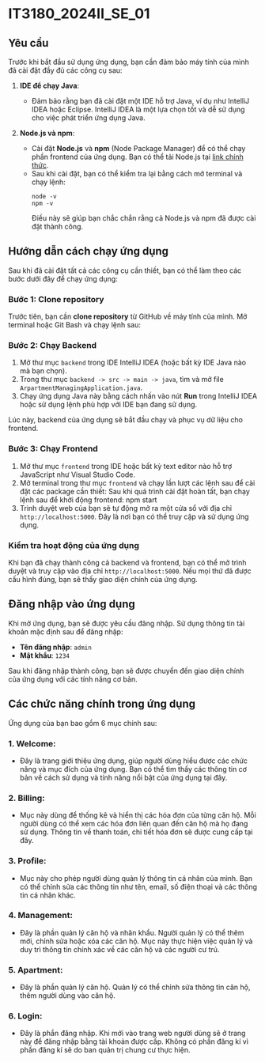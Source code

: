 # IT3180_2024II_SE_01

## Yêu cầu

Trước khi bắt đầu sử dụng ứng dụng, bạn cần đảm bảo máy tính của mình đã cài đặt đầy đủ các công cụ sau:

1. **IDE để chạy Java**: 
   - Đảm bảo rằng bạn đã cài đặt một IDE hỗ trợ Java, ví dụ như IntelliJ IDEA hoặc Eclipse. IntelliJ IDEA là một lựa chọn tốt và dễ sử dụng cho việc phát triển ứng dụng Java.

2. **Node.js và npm**: 
   - Cài đặt **Node.js** và **npm** (Node Package Manager) để có thể chạy phần frontend của ứng dụng. Bạn có thể tải Node.js tại [link chính thức](https://nodejs.org/en/).
   - Sau khi cài đặt, bạn có thể kiểm tra lại bằng cách mở terminal và chạy lệnh:
     ```
     node -v
     npm -v
     ```
     Điều này sẽ giúp bạn chắc chắn rằng cả Node.js và npm đã được cài đặt thành công.

## Hướng dẫn cách chạy ứng dụng

Sau khi đã cài đặt tất cả các công cụ cần thiết, bạn có thể làm theo các bước dưới đây để chạy ứng dụng:

### Bước 1: Clone repository

Trước tiên, bạn cần **clone repository** từ GitHub về máy tính của mình. Mở terminal hoặc Git Bash và chạy lệnh sau:

### Bước 2: Chạy Backend

1. Mở thư mục `backend` trong IDE IntelliJ IDEA (hoặc bất kỳ IDE Java nào mà bạn chọn).
2. Trong thư mục `backend -> src -> main -> java`, tìm và mở file `ArpartmentManagingApplication.java`.
3. Chạy ứng dụng Java này bằng cách nhấn vào nút **Run** trong IntelliJ IDEA hoặc sử dụng lệnh phù hợp với IDE bạn đang sử dụng.

Lúc này, backend của ứng dụng sẽ bắt đầu chạy và phục vụ dữ liệu cho frontend.

### Bước 3: Chạy Frontend

1. Mở thư mục `frontend` trong IDE hoặc bất kỳ text editor nào hỗ trợ JavaScript như Visual Studio Code.
2. Mở terminal trong thư mục `frontend` và chạy lần lượt các lệnh sau để cài đặt các package cần thiết:
Sau khi quá trình cài đặt hoàn tất, bạn chạy lệnh sau để khởi động frontend: npm start
3. Trình duyệt web của bạn sẽ tự động mở ra một cửa sổ với địa chỉ `http://localhost:5000`. Đây là nơi bạn có thể truy cập và sử dụng ứng dụng.

### Kiểm tra hoạt động của ứng dụng

Khi bạn đã chạy thành công cả backend và frontend, bạn có thể mở trình duyệt và truy cập vào địa chỉ `http://localhost:5000`. Nếu mọi thứ đã được cấu hình đúng, bạn sẽ thấy giao diện chính của ứng dụng.

## Đăng nhập vào ứng dụng

Khi mở ứng dụng, bạn sẽ được yêu cầu đăng nhập. Sử dụng thông tin tài khoản mặc định sau để đăng nhập:

- **Tên đăng nhập**: `admin`
- **Mật khẩu**: `1234`

Sau khi đăng nhập thành công, bạn sẽ được chuyển đến giao diện chính của ứng dụng với các tính năng cơ bản.

## Các chức năng chính trong ứng dụng

Ứng dụng của bạn bao gồm 6 mục chính sau:

### 1. **Welcome**:
- Đây là trang giới thiệu ứng dụng, giúp người dùng hiểu được các chức năng và mục đích của ứng dụng. Bạn có thể tìm thấy các thông tin cơ bản về cách sử dụng và tính năng nổi bật của ứng dụng tại đây.

### 2. **Billing**:
- Mục này dùng để thống kê và hiển thị các hóa đơn của từng căn hộ. Mỗi người dùng có thể xem các hóa đơn liên quan đến căn hộ mà họ đang sử dụng. Thông tin về thanh toán, chi tiết hóa đơn sẽ được cung cấp tại đây.

### 3. **Profile**:
- Mục này cho phép người dùng quản lý thông tin cá nhân của mình. Bạn có thể chỉnh sửa các thông tin như tên, email, số điện thoại và các thông tin cá nhân khác.

### 4. **Management**:
- Đây là phần quản lý căn hộ và nhân khẩu. Người quản lý có thể thêm mới, chỉnh sửa hoặc xóa các căn hộ. Mục này thực hiện việc quản lý và duy trì thông tin chính xác về các căn hộ và các người cư trú.
  
### 5. **Apartment**:
- Đây là phần quản lý căn hộ. Quản lý có thể chỉnh sửa thông tin căn hộ, thêm người dùng vào căn hộ.

### 6. **Login**:
- Đây là phần đăng nhập. Khi mới vào trang web người dùng sẽ ở trang này để đăng nhập bằng tài khoản được cấp. Không có phần đăng kí vì phần đăng kí sẽ do ban quản trị chung cư thực hiện.
